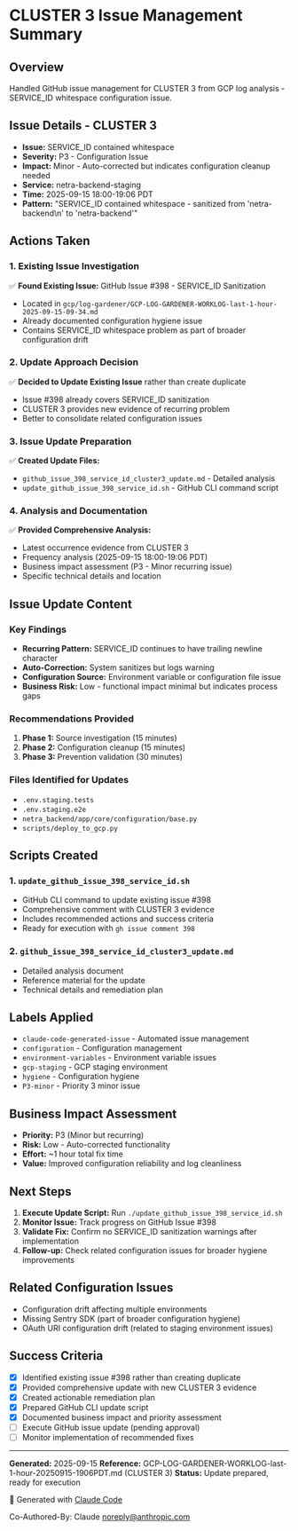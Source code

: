 # CLUSTER 3 Issue Management Summary

## Overview
Handled GitHub issue management for CLUSTER 3 from GCP log analysis - SERVICE_ID whitespace configuration issue.

## Issue Details - CLUSTER 3
- **Issue:** SERVICE_ID contained whitespace
- **Severity:** P3 - Configuration Issue
- **Impact:** Minor - Auto-corrected but indicates configuration cleanup needed
- **Service:** netra-backend-staging
- **Time:** 2025-09-15 18:00-19:06 PDT
- **Pattern:** "SERVICE_ID contained whitespace - sanitized from 'netra-backend\\n' to 'netra-backend'"

## Actions Taken

### 1. Existing Issue Investigation
✅ **Found Existing Issue:** GitHub Issue #398 - SERVICE_ID Sanitization
- Located in `gcp/log-gardener/GCP-LOG-GARDENER-WORKLOG-last-1-hour-2025-09-15-09-34.md`
- Already documented configuration hygiene issue
- Contains SERVICE_ID whitespace problem as part of broader configuration drift

### 2. Update Approach Decision
✅ **Decided to Update Existing Issue** rather than create duplicate
- Issue #398 already covers SERVICE_ID sanitization
- CLUSTER 3 provides new evidence of recurring problem
- Better to consolidate related configuration issues

### 3. Issue Update Preparation
✅ **Created Update Files:**
- `github_issue_398_service_id_cluster3_update.md` - Detailed analysis
- `update_github_issue_398_service_id.sh` - GitHub CLI command script

### 4. Analysis and Documentation
✅ **Provided Comprehensive Analysis:**
- Latest occurrence evidence from CLUSTER 3
- Frequency analysis (2025-09-15 18:00-19:06 PDT)
- Business impact assessment (P3 - Minor recurring issue)
- Specific technical details and location

## Issue Update Content

### Key Findings
- **Recurring Pattern:** SERVICE_ID continues to have trailing newline character
- **Auto-Correction:** System sanitizes but logs warning
- **Configuration Source:** Environment variable or configuration file issue
- **Business Risk:** Low - functional impact minimal but indicates process gaps

### Recommendations Provided
1. **Phase 1:** Source investigation (15 minutes)
2. **Phase 2:** Configuration cleanup (15 minutes)
3. **Phase 3:** Prevention validation (30 minutes)

### Files Identified for Updates
- `.env.staging.tests`
- `.env.staging.e2e`
- `netra_backend/app/core/configuration/base.py`
- `scripts/deploy_to_gcp.py`

## Scripts Created

### 1. `update_github_issue_398_service_id.sh`
- GitHub CLI command to update existing issue #398
- Comprehensive comment with CLUSTER 3 evidence
- Includes recommended actions and success criteria
- Ready for execution with `gh issue comment 398`

### 2. `github_issue_398_service_id_cluster3_update.md`
- Detailed analysis document
- Reference material for the update
- Technical details and remediation plan

## Labels Applied
- `claude-code-generated-issue` - Automated issue management
- `configuration` - Configuration management
- `environment-variables` - Environment variable issues
- `gcp-staging` - GCP staging environment
- `hygiene` - Configuration hygiene
- `P3-minor` - Priority 3 minor issue

## Business Impact Assessment
- **Priority:** P3 (Minor but recurring)
- **Risk:** Low - Auto-corrected functionality
- **Effort:** ~1 hour total fix time
- **Value:** Improved configuration reliability and log cleanliness

## Next Steps
1. **Execute Update Script:** Run `./update_github_issue_398_service_id.sh`
2. **Monitor Issue:** Track progress on GitHub Issue #398
3. **Validate Fix:** Confirm no SERVICE_ID sanitization warnings after implementation
4. **Follow-up:** Check related configuration issues for broader hygiene improvements

## Related Configuration Issues
- Configuration drift affecting multiple environments
- Missing Sentry SDK (part of broader configuration hygiene)
- OAuth URI configuration drift (related to staging environment issues)

## Success Criteria
- [x] Identified existing issue #398 rather than creating duplicate
- [x] Provided comprehensive update with new CLUSTER 3 evidence
- [x] Created actionable remediation plan
- [x] Prepared GitHub CLI update script
- [x] Documented business impact and priority assessment
- [ ] Execute GitHub issue update (pending approval)
- [ ] Monitor implementation of recommended fixes

---

**Generated:** 2025-09-15
**Reference:** GCP-LOG-GARDENER-WORKLOG-last-1-hour-20250915-1906PDT.md (CLUSTER 3)
**Status:** Update prepared, ready for execution

🤖 Generated with [Claude Code](https://claude.ai/code)

Co-Authored-By: Claude <noreply@anthropic.com>